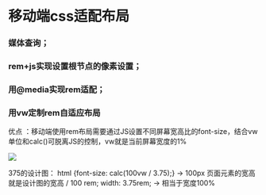 # 移动端css适配布局

### 媒体查询；
### rem+js实现设置根节点的像素设置；
### 用@media实现rem适配；
### 用vw定制rem自适应布局
优点 ：移动端使用rem布局需要通过JS设置不同屏幕宽高比的font-size，结合vw单位和calc()可脱离JS的控制，vw就是当前屏幕宽度的1%

![](~@public/fe-framework/frame/0001.png)

375的设计图：
html {font-size: calc(100vw / 3.75);}  ->  100px
页面元素的宽高就是设计图的宽高 / 100 rem;
width: 3.75rem; -> 相当于宽度100%